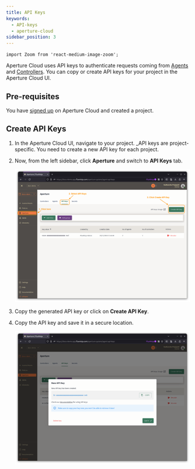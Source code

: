 ```yaml
---
title: API Keys
keywords:
  - API-keys
  - aperture-cloud
sidebar_position: 3
---
```


```mdx-code-block
import Zoom from 'react-medium-image-zoom';
```

Aperture Cloud uses API keys to authenticate requests coming from
[Agents][Agents] and [Controllers][Controllers]. You can copy or create API keys
for your project in the Aperture Cloud UI.

## Pre-requisites

You have [signed up][sign-up] on Aperture Cloud and created a project.

## Create API Keys

1. In the Aperture Cloud UI, navigate to your project. \_API keys are
   project-specific. You need to create a new API key for each project.
2. Now, from the left sidebar, click **Aperture** and switch to **API Keys**
   tab.

   ![API Keys Tab](./assets/api-keys/api-keys-tab.png)

3. Copy the generated API key or click on **Create API Key**.

4. Copy the API key and save it in a secure location.

   ![Create API Key](./assets/api-keys/create-api-key.png)

[Agents]: /aperture-for-infra/agent/agent.md
[Controllers]: /aperture-for-infra/controller/controller.md
[sign-up]: /reference/cloud-ui/sign-up.md
